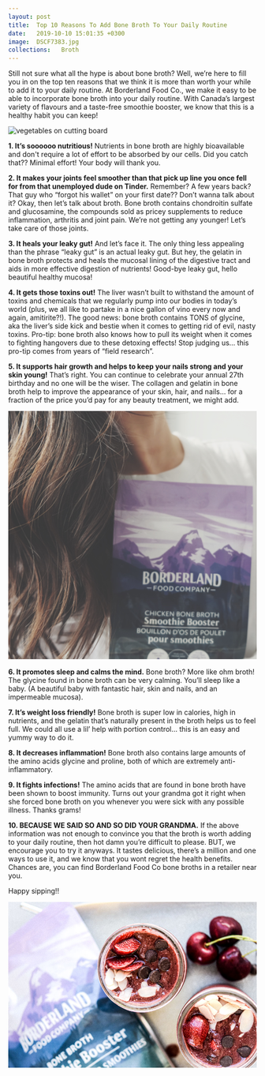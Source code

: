 ```yaml
---
layout: post
title:  Top 10 Reasons To Add Bone Broth To Your Daily Routine
date:   2019-10-10 15:01:35 +0300
image:  DSCF7383.jpg
collections:   Broth
---
```


Still not sure what all the hype is about bone broth? Well, we’re here to fill you in on the top ten reasons that we think it is more than worth your while to add it to your daily routine. At Borderland Food Co., we make it easy to be able to incorporate bone broth into your daily routine. With Canada’s largest variety of flavours and a taste-free smoothie booster, we know that this is a healthy habit you can keep!

<img src="/assets/images/IMG_0565.jpg" alt="vegetables on cutting board"/>

**1. It’s soooooo nutritious!** Nutrients in bone broth are highly bioavailable and don't require a lot of effort to be absorbed by our cells. Did you catch that?? Minimal effort! Your body will thank you.

**2. It makes your joints feel smoother than that pick up line you once fell for from that unemployed dude on Tinder.** Remember? A few years back? That guy who “forgot his wallet” on your first date?? Don’t wanna talk about it? Okay, then let’s talk about broth. Bone broth contains chondroitin sulfate and glucosamine, the compounds sold as pricey supplements to reduce inflammation, arthritis and joint pain. We’re not getting any younger! Let’s take care of those joints.

**3. It heals your leaky gut!** And let’s face it. The only thing less appealing than the phrase “leaky gut” is an actual leaky gut. But hey, the gelatin in bone broth protects and heals the mucosal lining of the digestive tract and aids in more effective digestion of nutrients! Good-bye leaky gut, hello beautiful healthy mucosa!

**4. It gets those toxins out!** The liver wasn’t built to withstand the amount of toxins and chemicals that we regularly pump into our bodies in today’s world (plus, we all like to partake in a nice gallon of vino every now and again, amitirite?!). The good news: bone broth contains TONS of glycine, aka the liver’s side kick and bestie when it comes to getting rid of evil, nasty toxins. 
Pro-tip: bone broth also knows how to pull its weight when it comes to fighting hangovers due to these detoxing effects! Stop judging us… this pro-tip comes from years of “field research”. 

**5. It supports hair growth and helps to keep your nails strong and your skin young!** That’s right. You can continue to celebrate your annual 27th birthday and no one will be the wiser. The collagen and gelatin in bone broth help to improve the appearance of your skin, hair, and nails… for a fraction of the price you’d pay for any beauty treatment, we might add. 

<img src="/assets/images/22046PM.jpg" alt="wavy hair"/>

**6. It promotes sleep and calms the mind.** Bone broth? More like ohm broth! The glycine found in bone broth can be very calming. You’ll sleep like a baby. (A beautiful baby with fantastic hair, skin and nails, and an impermeable mucosa). 

**7. It’s weight loss friendly!** Bone broth is super low in calories, high in nutrients, and the gelatin that’s naturally present in the broth helps us to feel full. We could all use a lil’ help with portion control… this is an easy and yummy way to do it. 

**8. It decreases inflammation!** Bone broth also contains large amounts of the amino acids glycine and proline, both of which are extremely anti-inflammatory. 

**9. It fights infections!** The amino acids that are found in bone broth have been shown to boost immunity. Turns out your grandma got it right when she forced bone broth on you whenever you were sick with any possible illness. Thanks grams!

**10. BECAUSE WE SAID SO AND SO DID YOUR GRANDMA.** If the above information was not enough to convince you that the broth is worth adding to your daily routine, then hot damn you’re difficult to please. BUT, we encourage you to try it anyways. It tastes delicious, there’s a million and one ways to use it, and we know that you wont regret the health benefits. Chances are, you can find Borderland Food Co bone broths in a retailer near you. 

Happy sipping!!

<img src="/assets/images/BL_0226.jpg" alt="chocolate smoothie"/>